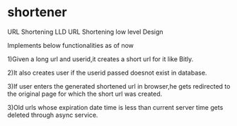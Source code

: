 # shortener
URL Shortening LLD
URL Shortening low level Design

Implements below functionalities as of now

1)Given a long url and userid,it creates a short url for it like Bitly.

2)It also creates user if the userid passed doesnot exist in database.

3)If user enters the generated shortened url in browser,he gets redirected to the original page for which the short url was created.

3)Old urls whose expiration date time is less than current server time gets deleted through async service. 

